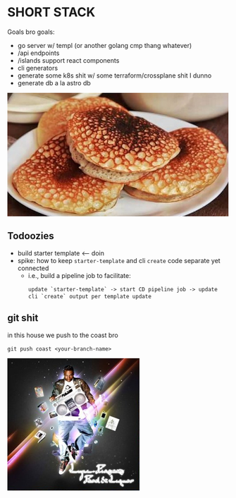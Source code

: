 # SHORT STACK

Goals bro goals:
- go server w/ templ (or another golang cmp thang whatever)
- /api endpoints
- /islands support react components
- cli generators
- generate some k8s shit w/ some terraform/crossplane shit I dunno
- generate db a la astro  db

![salukara - Philippines](/assets/Salukara.jpg)

## Todoozies

- build starter template <-- doin
- spike: how to keep `starter-template` and cli `create` code separate yet connected
  - i.e., build a pipeline job to facilitate:
    ```
    update `starter-template` -> start CD pipeline job -> update cli `create` output per template update
    ```

## git shit

in this house we push to the coast bro
```
git push coast <your-branch-name>
```

![if u r wut u say u r a soup or star](/assets/Foodliquor.jpg)

